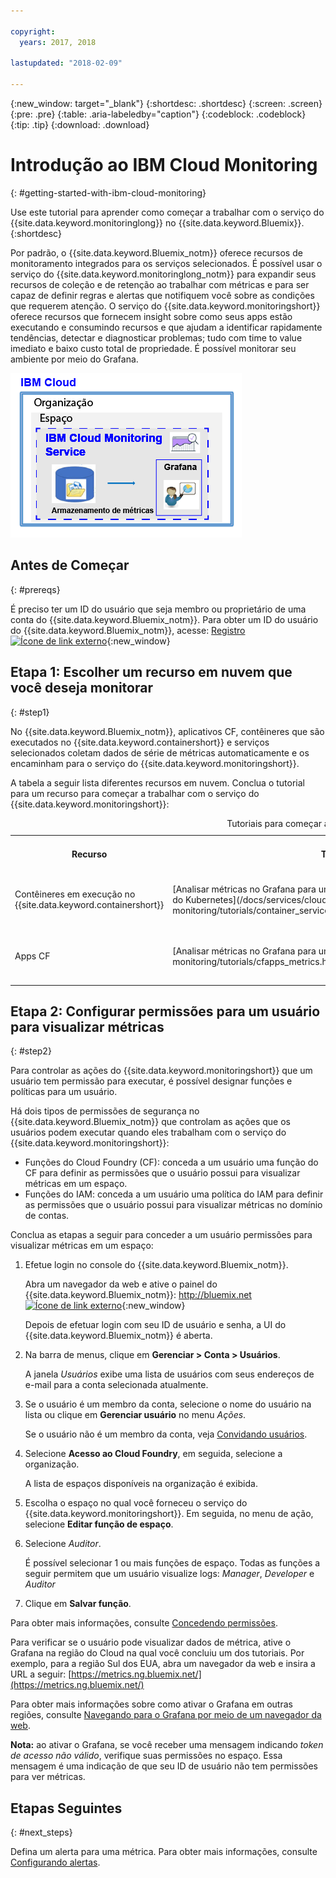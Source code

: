 ```yaml
---

copyright:
  years: 2017, 2018

lastupdated: "2018-02-09"

---
```


{:new_window: target="_blank"}
{:shortdesc: .shortdesc}
{:screen: .screen}
{:pre: .pre}
{:table: .aria-labeledby="caption"}
{:codeblock: .codeblock}
{:tip: .tip}
{:download: .download}


# Introdução ao IBM Cloud Monitoring
{: #getting-started-with-ibm-cloud-monitoring}

Use este tutorial para aprender como começar a trabalhar com o serviço do {{site.data.keyword.monitoringlong}} no {{site.data.keyword.Bluemix}}.
{:shortdesc}

Por padrão, o {{site.data.keyword.Bluemix_notm}} oferece recursos de monitoramento integrados para os serviços selecionados. É possível usar o serviço do {{site.data.keyword.monitoringlong_notm}} para expandir seus recursos de coleção e de retenção ao trabalhar com métricas e para ser capaz de definir regras e alertas que notifiquem você sobre as condições que requerem atenção. O serviço do {{site.data.keyword.monitoringshort}} oferece recursos que fornecem insight sobre como seus apps estão executando e consumindo recursos e que ajudam a identificar rapidamente tendências, detectar e diagnosticar problemas; tudo com time to value imediato e baixo custo total de propriedade. É possível monitorar seu ambiente por meio do Grafana. 

![Visão geral do componente de alto nível do serviço do {{site.data.keyword.monitoringlong}} ](images/cloud_monitoring_gs_ov.png "Visão geral do componente de alto nível do serviço do {{site.data.keyword.monitoringlong}} ")

## Antes de Começar
{: #prereqs}

É preciso ter um ID do usuário que seja membro ou proprietário de uma conta do {{site.data.keyword.Bluemix_notm}}. Para obter um ID do usuário do {{site.data.keyword.Bluemix_notm}}, acesse: [Registro ![Ícone de link externo](../../icons/launch-glyph.svg "Ícone de link externo")](https://console.bluemix.net/registration/){:new_window}

## Etapa 1: Escolher um recurso em nuvem que você deseja monitorar
{: #step1}

No {{site.data.keyword.Bluemix_notm}}, aplicativos CF, contêineres que são executados no {{site.data.keyword.containershort}} e serviços selecionados coletam dados de série de métricas automaticamente e os encaminham para o serviço do {{site.data.keyword.monitoringshort}}.

A tabela a seguir lista diferentes recursos em nuvem. Conclua o tutorial para um recurso para começar a trabalhar com o serviço do {{site.data.keyword.monitoringshort}}:

<table>
  <caption>Tutoriais para começar a trabalhar com o serviço do {{site.data.keyword.monitoringshort}} </caption>
  <tr>
    <th>Recurso</th>
    <th>Tutorial</th>
    <th>Ambiente de nuvem</th>
    <th>Cenário</th>
  </tr>
  <tr>
    <td>Contêineres em execução no {{site.data.keyword.containershort}}</td>
    <td>[Analisar métricas no Grafana para um app que é implementado em um cluster do Kubernetes](/docs/services/cloud-monitoring/tutorials/container_service_metrics.html#container_service_metrics)</td>
    <td>Público </br>Dedicado</td>
    <td>![Visão geral do componente de alto nível para contêineres implementados em um cluster do Kubernetes](containers/images/containers_kube_metrics_dedicated.png "Visão geral do componente de alto nível para contêineres implementados em um cluster do Kubernetes")</td>
  </tr>
  <tr>
    <td>Apps CF</td>
    <td>[Analisar métricas no Grafana para um app CF](/docs/services/cloud-monitoring/tutorials/cfapps_metrics.html#cfapps_metrics)</td>
    <td>Público</td>
    <td>![Visualização de monitoramento de alto nível de apps CF no {{site.data.keyword.Bluemix_notm}}](cf/images/cfapp_metrics_ov.png "Visualização de monitoramento de alto nível de apps CF no {{site.data.keyword.Bluemix_notm}}")</td>
  </tr>
</table>



## Etapa 2: Configurar permissões para um usuário para visualizar métricas
{: #step2}

Para controlar as ações do {{site.data.keyword.monitoringshort}} que um usuário tem permissão para executar, é possível designar funções e políticas para um usuário. 

Há dois tipos de permissões de segurança no {{site.data.keyword.Bluemix_notm}} que controlam as ações que os usuários podem executar quando eles trabalham com o serviço do {{site.data.keyword.monitoringshort}}:

* Funções do Cloud Foundry (CF): conceda a um usuário uma função do CF para definir as permissões que o usuário possui para visualizar métricas em um espaço.
* Funções do IAM: conceda a um usuário uma política do IAM para definir as permissões que o usuário possui para visualizar métricas no domínio de contas.


Conclua as etapas a seguir para conceder a um usuário permissões para visualizar métricas em um espaço:

1. Efetue login no console do {{site.data.keyword.Bluemix_notm}}.

    Abra um navegador da web e ative o painel do {{site.data.keyword.Bluemix_notm}}: [http://bluemix.net ![Ícone de link externo](../../icons/launch-glyph.svg "Ícone de link externo")](http://bluemix.net){:new_window}
	
	Depois de efetuar login com seu ID de usuário e senha, a UI do {{site.data.keyword.Bluemix_notm}} é aberta.

2. Na barra de menus, clique em **Gerenciar > Conta > Usuários**. 

    A janela *Usuários* exibe uma lista de usuários com seus endereços de e-mail para a conta selecionada atualmente.
	
3. Se o usuário é um membro da conta, selecione o nome do usuário na lista ou clique em **Gerenciar usuário** no menu *Ações*.

    Se o usuário não é um membro da conta, veja [Convidando usuários](/docs/iam/iamuserinv.html#iamuserinv).

4. Selecione **Acesso ao Cloud Foundry**, em seguida, selecione a organização.

    A lista de espaços disponíveis na organização é exibida.

5. Escolha o espaço no qual você forneceu o serviço do {{site.data.keyword.monitoringshort}}. Em seguida, no menu de ação, selecione **Editar função de espaço**.

6. Selecione *Auditor*. 

    É possível selecionar 1 ou mais funções de espaço. Todas as funções a seguir permitem que um usuário visualize logs: *Manager*, *Developer* e *Auditor*
	
7. Clique em **Salvar função**.


Para obter mais informações, consulte [Concedendo permissões](/docs/services/cloud-monitoring/security/assign_policy.html#grant_permissions).

Para verificar se o usuário pode visualizar dados de métrica, ative o Grafana na região do Cloud na qual você concluiu um dos tutoriais. Por exemplo, para a região Sul dos EUA, abra um navegador da web e insira a URL a seguir: [https://metrics.ng.bluemix.net/](https://metrics.ng.bluemix.net/)


Para obter mais informações sobre como ativar o Grafana em outras regiões, consulte [Navegando para o Grafana por meio de um navegador da web](/docs/services/cloud-monitoring/grafana/navigating_grafana.html#navigating_grafana).

**Nota:** ao ativar o Grafana, se você receber uma mensagem indicando *token de acesso não válido*, verifique suas permissões no espaço. Essa mensagem é uma indicação de que seu ID de usuário não tem permissões para ver métricas.
    

## Etapas Seguintes 
{: #next_steps}

Defina um alerta para uma métrica. Para obter mais informações, consulte [Configurando alertas](/docs/services/cloud-monitoring/config_alerts_ov.html#config_alerts_ov).
